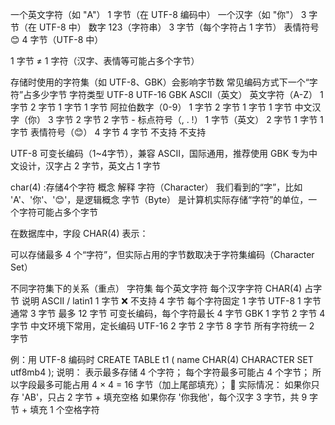 一个英文字符（如 "A"）	1 字节（在 UTF-8 编码中）
一个汉字（如 "你"）	3 字节（在 UTF-8 中）
数字 123（字符串）	3 字节（每个字符占 1 字节）
表情符号 😊	4 字节（UTF-8 中）

1 字节 ≠ 1 字符（汉字、表情等可能占多个字节）

存储时使用的字符集（如 UTF-8、GBK）会影响字节数
常见编码方式下一个“字符”占多少字节
字符类型	UTF-8	UTF-16	GBK	ASCII（英文）
英文字符（A-Z）	1 字节	2 字节	1 字节	1 字节
阿拉伯数字（0-9）	1 字节	2 字节	1 字节	1 字节
中文汉字（你）	3 字节	2 字节	2 字节	-
标点符号（, . !）	1 字节（英文）	2 字节	1 字节	1 字节
表情符号（😊）	4 字节	4 字节	不支持	不支持

UTF-8	可变长编码（1~4字节），兼容 ASCII，国际通用，推荐使用
GBK	专为中文设计，汉字占 2 字节，英文占 1 字节

char(4) :存储4个字符
概念	解释
字符（Character）	我们看到的“字”，比如 'A'、'你'、'😊'，是逻辑概念
字节（Byte）	是计算机实际存储“字符”的单位，一个字符可能占多个字节

在数据库中，字段 CHAR(4) 表示：

可以存储最多 4 个“字符”，但实际占用的字节数取决于字符集编码（Character Set）

不同字符集下的关系（重点）
字符集	每个英文字符	每个汉字字符	CHAR(4) 占字节	说明
ASCII / latin1	1 字节	❌ 不支持	4 字节	每个字符固定 1 字节
UTF-8	1 字节	通常 3 字节	最多 12 字节	可变长编码，每个字符最长 4 字节
GBK	1 字节	2 字节	4 字节	中文环境下常用，定长编码
UTF-16	2 字节	2 字节	8 字节	所有字符统一 2 字节


例：用 UTF-8 编码时
CREATE TABLE t1 (
  name CHAR(4) CHARACTER SET utf8mb4
);
说明：
表示最多存储 4 个字符；
每个字符最多可能占 4 个字节；
所以字段最多可能占用 4 × 4 = 16 字节（加上尾部填充）；
📝 实际情况：
如果你只存 'AB'，只占 2 字节 + 填充空格
如果你存 '你我他'，每个汉字 3 字节，共 9 字节 + 填充 1 个空格字符